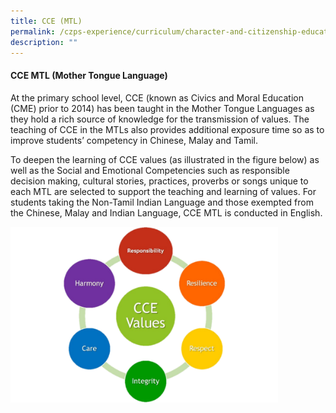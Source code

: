 ```yaml
---
title: CCE (MTL)
permalink: /czps-experience/curriculum/character-and-citizenship-education/cce-mtl/
description: ""
---
```

<h4><strong>CCE MTL (Mother Tongue Language)</strong></h4>
<p>At the primary school level, CCE (known as Civics and Moral Education (CME) prior to 2014) has been taught in the Mother Tongue Languages as they hold a rich source of knowledge for the transmission of values. The teaching of CCE in the MTLs also provides additional exposure time so as to improve students&rsquo; competency in Chinese, Malay and Tamil.&nbsp;</p>
<p>To deepen the learning of CCE values (as illustrated in the figure below) as well as the Social and Emotional Competencies such as responsible decision making, cultural stories, practices, proverbs or songs unique to each MTL are selected to support the teaching and learning of values. For students taking the Non-Tamil Indian Language and those exempted from the Chinese, Malay and Indian Language, CCE MTL is conducted in English.</p>
<img style="width: 85%;" src="/images/cce6.png" />